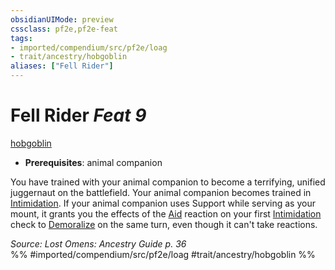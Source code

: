 ```yaml
---
obsidianUIMode: preview
cssclass: pf2e,pf2e-feat
tags:
- imported/compendium/src/pf2e/loag
- trait/ancestry/hobgoblin
aliases: ["Fell Rider"]
---
```

# Fell Rider  *Feat 9*  
[hobgoblin](hobgoblin-locg.md)  

- **Prerequisites**: animal companion

You have trained with your animal companion to become a terrifying, unified juggernaut on the battlefield. Your animal companion becomes trained in [Intimidation](../skills.md#Intimidation). If your animal companion uses Support while serving as your mount, it grants you the effects of the [Aid](aid.md) reaction on your first [Intimidation](../skills.md#Intimidation) check to [Demoralize](demoralize.md) on the same turn, even though it can't take reactions.

*Source: Lost Omens: Ancestry Guide p. 36*  
%% #imported/compendium/src/pf2e/loag #trait/ancestry/hobgoblin %%